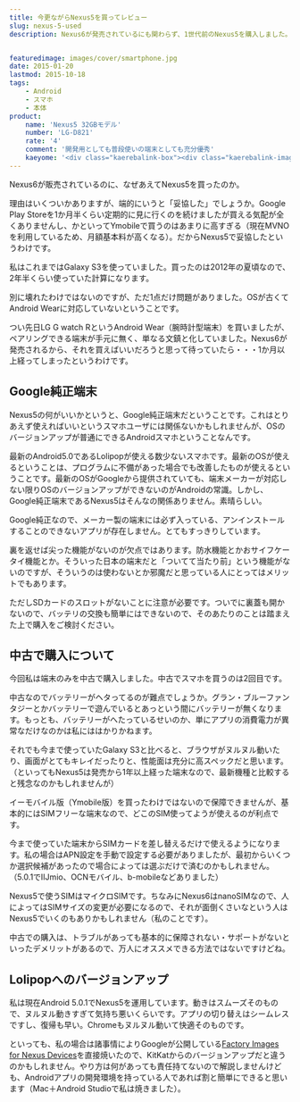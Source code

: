 ```yaml
---
title: 今更ながらNexus5を買ってレビュー
slug: nexus-5-used
description: Nexus6が発売されているにも関わらず、1世代前のNexus5を購入しました。今まで使っていたのが2年前のモデルだったので、Nexus5でも充分に快適に使えています。最新OSが使えて、余計なプリインストールアプリがないのも魅力です。


featuredimage: images/cover/smartphone.jpg
date: 2015-01-20
lastmod: 2015-10-18
tags: 
    - Android
    - スマホ
    - 本体
product:
    name: 'Nexus5 32GBモデル'
    number: 'LG-D821'
    rate: '4'
    comment: '開発用としても普段使いの端末としても充分優秀'
    kaeyome: '<div class="kaerebalink-box"><div class="kaerebalink-image"><a href="https://www.amazon.co.jp/exec/obidos/ASIN/B00INTWZLW/illusionspace-22/ref=nosim/" rel="nofollow" target="_blank"><img src="https://ecx.images-amazon.com/images/I/41SZYZlMq%2BL._SL160_.jpg" style="border: none;" /></a></div><div class="kaerebalink-info"><div class="kaerebalink-name"><a href="https://www.amazon.co.jp/exec/obidos/ASIN/B00INTWZLW/illusionspace-22/ref=nosim/" rel="nofollow" target="_blank">EMOBILE NEXUS 5 32GB ブラック LG-D821 SIMフリー</a><div class="kaerebalink-powered-date">posted with <a href="https://kaereba.com" rel="nofollow" target="_blank">カエレバ</a></div></div><div class="kaerebalink-detail"> Goodle lg     </div><div class="kaerebalink-link1"><div class="shoplinkamazon"><a href="https://www.amazon.co.jp/gp/search?keywords=Nexus5%2032GB&__mk_ja_JP=%83J%83%5E%83J%83i&tag=illusionspace-22" rel="nofollow" target="_blank" title="アマゾン" >Amazon</a></div><div class="shoplinkrakuten"><a href="https://hb.afl.rakuten.co.jp/hgc/0e95387f.f2aef20d.0e953880.25e412bd/?pc=http%3A%2F%2Fsearch.rakuten.co.jp%2Fsearch%2Fmall%2FNexus5%252032GB%2F-%2Ff.1-p.1-s.1-sf.0-st.A-v.2%3Fx%3D0%26scid%3Daf_ich_link_urltxt%26m%3Dhttp%3A%2F%2Fm.rakuten.co.jp%2F" rel="nofollow" target="_blank" title="楽天市場" >楽天市場</a></div></div></div><div class="booklink-footer" style="clear: left"></div></div>'
---
```


Nexus6が販売されているのに、なぜあえてNexus5を買ったのか。

理由はいくついかありますが、端的にいうと「妥協した」でしょうか。Google Play Storeを1か月半くらい定期的に見に行くのを続けましたが買える気配が全くありませんし、かといってYmobileで買うのはあまりに高すぎる（現在MVNOを利用しているため、月額基本料が高くなる）。だからNexus5で妥協したというわけです。

私はこれまではGalaxy S3を使っていました。買ったのは2012年の夏頃なので、2年半くらい使っていた計算になります。

別に壊れたわけではないのですが、ただ1点だけ問題がありました。OSが古くてAndroid Wearに対応していないということです。

つい先日LG G watch RというAndroid Wear（腕時計型端末）を買いましたが、ペアリングできる端末が手元に無く、単なる文鎮と化していました。Nexus6が発売されるから、それを買えばいいだろうと思って待っていたら・・・1か月以上経ってしまったというわけです。


## Google純正端末


Nexus5の何がいいかというと、Google純正端末だということです。これはとりあえず使えればいいというスマホユーザには関係ないかもしれませんが、OSのバージョンアップが普通にできるAndroidスマホということなんです。

最新のAndroid5.0であるLolipopが使える数少ないスマホです。最新のOSが使えるということは、プログラムに不備があった場合でも改善したものが使えるということです。最新のOSがGoogleから提供されていても、端末メーカーが対応しない限りOSのバージョンアップができないのがAndroidの常識。しかし、Google純正端末であるNexus5はそんなの関係ありません。素晴らしい。

Google純正なので、メーカー製の端末には必ず入っている、アンインストールすることのできないアプリが存在しません。とてもすっきりしています。

裏を返せば尖った機能がないのが欠点ではあります。防水機能とかおサイフケータイ機能とか。そういった日本の端末だと「ついてて当たり前」という機能がないのですが、そういうのは使わないとか邪魔だと思っている人にとってはメリットでもあります。

ただしSDカードのスロットがないことに注意が必要です。ついでに裏蓋も開かないので、バッテリの交換も簡単にはできないので、そのあたりのことは踏まえた上で購入をご検討ください。


## 中古で購入について


今回私は端末のみを中古で購入しました。中古でスマホを買うのは2回目です。

中古なのでバッテリーがヘタってるのが難点でしょうか。グラン・ブルーファンタジーとかバッテリーで遊んでいるとあっという間にバッテリーが無くなります。もっとも、バッテリーがへたっているせいのか、単にアプリの消費電力が異常なだけなのかは私にははかりかねます。

それでも今まで使っていたGalaxy S3と比べると、ブラウザがヌルヌル動いたり、画面がとてもキレイだったりと、性能面は充分に高スペックだと思います。（といってもNexus5は発売から1年以上経った端末なので、最新機種と比較すると残念なのかもしれませんが）

イーモバイル版（Ymobile版）を買ったわけではないので保障できませんが、基本的にはSIMフリーな端末なので、どこのSIM使ってようが使えるのが利点です。

今まで使っていた端末からSIMカードを差し替えるだけで使えるようになります。私の場合はAPN設定を手動で設定する必要がありましたが、最初からいくつか選択候補があったので場合によっては選ぶだけで済むのかもしれません。（5.0.1でIIJmio、OCNモバイル、b-mobileなどありました）

Nexus5で使うSIMはマイクロSIMです。ちなみにNexus6はnanoSIMなので、人によってはSIMサイズの変更が必要になるので、それが面倒くさいなという人はNexus5でいくのもありかもしれません（私のことです）。

中古での購入は、トラブルがあっても基本的に保障されない・サポートがないといったデメリットがあるので、万人にオススメできる方法ではないですけどね。


## Lolipopへのバージョンアップ


私は現在Android 5.0.1でNexus5を運用しています。動きはスムーズそのもので、ヌルヌル動きすぎて気持ち悪いくらいです。アプリの切り替えはシームレスですし、復帰も早い。Chromeもヌルヌル動いて快適そのものです。

といっても、私の場合は諸事情によりGoogleが公開している<a href="https://developers.google.com/android/nexus/images">Factory Images for Nexus Devices</a>を直接焼いたので、KitKatからのバージョンアップだと違うのかもしれません。やり方は何があっても責任持てないので解説しませんけども、Androidアプリの開発環境を持っている人であれば割と簡単にできると思います（Mac＋Android Studioで私は焼きました）。


  